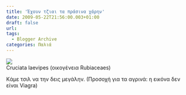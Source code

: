 ```yaml
---
title: 'Έχουν τζιαι τα πράσινα χάρην'
date: 2009-05-22T21:56:00.003+01:00
draft: false
url: 
tags:
  - Blogger Archive
categories: Παλιά
---
```


[![](https://blogger.googleusercontent.com/img/b/R29vZ2xl/AVvXsEgWw3uFYjVQ4mAvzqCE1ONvoOfZ8DuaGZDeSD9vQFdT33fkB9yaL6c_0tvpcHIuralEMoFrC2k-dwjfoI6SwGN46Z7gVAi9nTPHS7CwMywLu-rUgeCc_xYrC0yCzE23jNqCd5yyhKjBxSY/s400/DSCN3224.JPG)](https://blogger.googleusercontent.com/img/b/R29vZ2xl/AVvXsEgWw3uFYjVQ4mAvzqCE1ONvoOfZ8DuaGZDeSD9vQFdT33fkB9yaL6c_0tvpcHIuralEMoFrC2k-dwjfoI6SwGN46Z7gVAi9nTPHS7CwMywLu-rUgeCc_xYrC0yCzE23jNqCd5yyhKjBxSY/s1600-h/DSCN3224.JPG)  
Cruciata laevipes (οικογένεια Rubiaceaes)  

  

Kάμε τσιλ να την δεις μεγάλην. (Προσοχή για τα αγρινά: η εικόνα δεν είναι Viagra)
